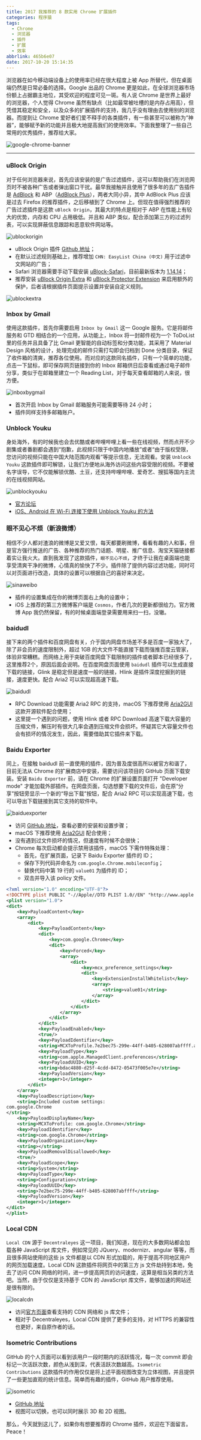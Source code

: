 ```yaml
---
title: 2017 我推荐的 8 款实用 Chrome 扩展插件
categories: 程序猿
tags:
  - Chrome
  - 浏览器
  - 插件
  - 扩展
  - 效率
abbrlink: 465b6e07
date: 2017-10-20 15:14:35
---
```


浏览器在如今移动端设备上的使用率已经在很大程度上被 App 所替代，但在桌面端仍然是日常必备的选择。Google 出品的 Chrome 更是如此，在全球浏览器市场份额上占据霸主地位，其受欢迎的程度可见一斑。有人说 Chrome 是世界上最好的浏览器，个人觉得 Chrome 虽然有缺点（比如最常被吐槽的是内存占用高），但凭借其稳定和安全，以及众多的扩展插件的支持，我几乎没有理由去使用别的浏览器。而提到让 Chrome 爱好者们爱不释手的各类插件，有一些甚至可以被称为“神器”，能够赋予新的功能并且极大地提高我们的使用效率。下面我整理了一些自己常用的优秀插件，推荐给大家。

![google-chrome-banner](https://user-images.githubusercontent.com/5259084/36769756-79f7b48e-1c9a-11e8-97cb-373405c66463.jpg)

<!--more-->

------

### uBlock Origin

对于任何浏览器来说，首先应该安装的是广告过滤插件，这可以帮助我们在浏览网页时不被各种广告或者弹出窗口干扰。最早我接触并且使用了很多年的去广告插件是 [AdBlock](https://getadblock.com/) 和 ABP（[AdBlock Plus](https://adblockplus.org/)），两者大同小异，其中 AdBlock Plus 应该是过去 Firefox 的推荐插件，之后移植到了 Chrome 上。但现在值得强烈推荐的广告过滤插件是这款 `uBlock Origin`，其最大的特点是相对于 ABP 在性能上有较大的优势，内存和 CPU 占用极低。并且和 ABP 类似，配合添加第三方的过滤列表，可以实现屏蔽信息跟踪和恶意软件网站等。

![ublockorigin](https://user-images.githubusercontent.com/5259084/36769770-8ca7b05c-1c9a-11e8-8732-ee9f1b045027.png)

* uBlock Origin 插件 [Github 地址](https://github.com/gorhill/uBlock)；
* 在默认过滤规则基础上，推荐增加 `CHN: EasyList China (中文)` 用于过滤中文网站的广告；
* Safari 浏览器需要手动下载安装 [uBlock-Safari](https://github.com/el1t/uBlock-Safari)，目前最新版本为 [1.14.14](https://github.com/el1t/uBlock-Safari/releases/download/1.14.14/uBlock0.safariextz)；
* 推荐安装 [uBlock Origin Extra](https://github.com/gorhill/uBO-Extra) 和 [uBlock Protector Extension](https://jspenguin2017.github.io/uBlockProtector/) 来启用额外的保护，后者请根据插件页面提示设置并安装自定义规则。

![ublockextra](https://user-images.githubusercontent.com/5259084/36769769-8ae45a4a-1c9a-11e8-912f-c8cc3ccaa599.png)

### Inbox by Gmail

使用这款插件，首先你需要启用 `Inbox by Gmail` 这一 Google 服务。它是将邮件服务和 GTD 相结合的一个应用，从功能上，Inbox 将一封邮件视为一个 ToDoList 里的任务并且具备了比 Gmail 更智能的自动标签和分类功能，其采用了 Material Design 风格的设计，处理完成的邮件只需打勾即会归档到 Done 分类目录，保证了收件箱的清爽，推荐各位使用。而对应的这款同名插件，只有一个简单的功能，点击一下鼠标，即可保存网页链接到你的 Inbox 邮箱供日后查看或通过电子邮件分享，类似于在邮箱里建立一个 Reading List，对于每天查看邮箱的人来说，很方便。

![inboxbygmail](https://user-images.githubusercontent.com/5259084/36769762-831be58a-1c9a-11e8-90c6-b3f440584742.png)

* 首次开启 Inbox by Gmail 邮箱服务可能需要等待 24 小时；
* 插件同样支持多邮箱账户。

### Unblock Youku

身处海外，有的时候我也会去优酷或者哔哩哔哩上看一些在线视频，然而点开不少剧集或者番剧都会遇到“抱歉，此视频只限于中国内地播放”或者“由于版权受限，您访问的视频只能在中国大陆范围内观看”等提示信息，无法观看。安装 `Unblock Youku` 这款插件即可解锁，让我们方便地从海外访问这些内容受限的视频。不要被名字误导，它不仅能解锁优酷、土豆，还支持哔哩哔哩、爱奇艺、搜狐等国内主流的在线视频网站。

![unblockyouku](https://user-images.githubusercontent.com/5259084/36769772-8e177f62-1c9a-11e8-9680-e8a5d570b6c9.png)

* [官方论坛](https://bbs.uku.im/)
* [iOS、Android 在 Wi-Fi 连接下使用 Unblock Youku 的方法](https://bbs.uku.im/t/topic/27)

### 眼不见心不烦（新浪微博）

相信不少人都对渣浪的微博是又爱又恨，每天都要刷微博，看看有趣的人和事，但是官方强行推送的广告、各种推荐的热门话题、明星、推广信息、淘宝天猫链接都着实让我火大。直到我发现了这款插件，`眼不见心不烦`，才终于让我在桌面端也能享受清爽干净的微博，心情真的愉快了不少。插件除了提供内容过滤功能，同时可以对页面进行改造，具体的设置可以根据自己的喜好来决定。

![sinaweibo](https://user-images.githubusercontent.com/5259084/36769768-8913f6f8-1c9a-11e8-8e3a-10092031a23a.png)

* 插件的设置集成在你的微博页面右上角的设置中；
* iOS 上推荐的第三方微博客户端是 `Cosmos`，作者几次的更新都很给力。官方微博 App 我仍然保留，有的时候桌面端登录需要用来扫一扫，没辙。

### baidudl

接下来的两个插件和百度网盘有关，介于国内网盘市场差不多是百度一家独大了，除了非会员的速度限制外，超过 1GB 的大文件不能直接下载而强推百度云管家，体验非常糟糕。而网络上用于突破百度网盘下载限制的插件或者脚本已经很多了，这里推荐2个，原因后面会说明。在百度网盘页面使用 `baidudl` 插件可以生成直接下载的链接，Glink 是稳定但是速度一般的链接，Hlink 是插件深度挖掘到的链接，速度更快。配合 Aria2 可以实现超高速下载。

![baidudl](https://user-images.githubusercontent.com/5259084/36769758-7e994020-1c9a-11e8-96ff-e8a5bd0c5fa8.png)

* RPC Download 功能需要 Aria2 RPC 的支持，macOS 下推荐使用 [Aria2GUI](https://github.com/yangshun1029/aria2gui) 这款开源软件配合使用；
* 这里提一个遇到的问题，使用 Hlink 或者 RPC Download 高速下载大容量的压缩文件，解压时有很大几率会遇到压缩文件会损坏。怀疑其它大容量文件也会有损坏的情况发生，因此，需要借助其它插件来下载。

### Baidu Exporter

同上，在接触 baidudl 前一直使用的插件，因为普及度很高所以被官方和谐了，目前无法从 Chrome 的扩展商店中安装，需要访问该项目的 GitHub 页面下载安装。安装 `Baidu Exporter` 前，请在 Chrome 的扩展设置页面打开 "Developer mode" 才能加载外部插件。在网盘页面，勾选想要下载的文件后，会在原“分享”按钮旁显示一个新的“导出下载”按钮，配合 Aria2 RPC 可以实现高速下载，也可以导出下载链接到其它支持的软件中。

![baiduexporter](https://user-images.githubusercontent.com/5259084/36769760-812a9c4e-1c9a-11e8-91a8-cdb65b8a00a1.png)

* 访问 [GitHub 地址](https://github.com/acgotaku/BaiduExporter)，查看必要的安装和设置步骤；
* macOS 下推荐使用 [Aria2GUI](https://github.com/yangshun1029/aria2gui) 配合使用；
* 没有遇到过文件损坏的情况，但速度有时候不会很快；
* Chrome 每次启动都会提示禁用该插件，macOS 下需作特殊处理：
    * 首先，在扩展页面，记录下 Baidu Exporter 插件的 ID；
    * 保存下列代码并命名为 `com.google.Chrome.mobileconfig`；
    * 替换代码中第 19 行的 `value01` 为插件的 ID；
    * 双击并导入该 policy 文件。

```xml
<?xml version="1.0" encoding="UTF-8"?>
<!DOCTYPE plist PUBLIC "-//Apple//DTD PLIST 1.0//EN" "http://www.apple.com/DTDs/PropertyList-1.0.dtd">
<plist version="1.0">
<dict>
    <key>PayloadContent</key>
    <array>
        <dict>
            <key>PayloadContent</key>
            <dict>
                <key>com.google.Chrome</key>
                <dict>
                    <key>Forced</key>
                    <array>
                        <dict>
                            <key>mcx_preference_settings</key>
                            <dict>
                                <key>ExtensionInstallWhitelist</key>
                                <array>
                                    <string>value01</string>
                                </array>
                            </dict>
                        </dict>
                    </array>
                </dict>
            </dict>
            <key>PayloadEnabled</key>
            <true/>
            <key>PayloadIdentifier</key>
            <string>MCXToProfile.7e2bec75-299e-44ff-b405-628007abffff.alacarte.customsettings.bdac4880-d25f-4cdd-8472-05473f005e7e</string>
            <key>PayloadType</key>
            <string>com.apple.ManagedClient.preferences</string>
            <key>PayloadUUID</key>
            <string>bdac4880-d25f-4cdd-8472-05473f005e7e</string>
            <key>PayloadVersion</key>
            <integer>1</integer>
        </dict>
    </array>
    <key>PayloadDescription</key>
    <string>Included custom settings:
com.google.Chrome
</string>
    <key>PayloadDisplayName</key>
    <string>MCXToProfile: com.google.Chrome</string>
    <key>PayloadIdentifier</key>
    <string>com.google.Chrome</string>
    <key>PayloadOrganization</key>
    <string></string>
    <key>PayloadRemovalDisallowed</key>
    <true/>
    <key>PayloadScope</key>
    <string>System</string>
    <key>PayloadType</key>
    <string>Configuration</string>
    <key>PayloadUUID</key>
    <string>7e2bec75-299e-44ff-b405-628007abffff</string>
    <key>PayloadVersion</key>
    <integer>1</integer>
</dict>
</plist>
```

### Local CDN

`Local CDN` 源于 `Decentraleyes` 这一项目，我们知道，现在的大多数网站都会加载各种 JavaScript 库文件，例如常见的 JQuery、modernizr、angular 等等，而且很多网站使用的这些 js 文件都是以 CDN 形式加载的，用于提高不同地区用户的网页加载速度。Local CDN 这款插件将网页中的第三方 js 文件劫持到本地，免去了访问 CDN 网络的时间，进一步提高网页的访问速度，这算是相当另类的方法吧。当然，由于仅仅是支持基于 CDN 的 JavaScript 库文件，能够加速的网站还是很有限的。

![localcdn](https://user-images.githubusercontent.com/5259084/36769766-87454b92-1c9a-11e8-8e79-ebc6d4eecddb.png)

* 访问[官方页面](https://add0n.com/local-cdn.html)查看支持的 CDN 网络和 js 库文件；
* 相对于 Decentraleyes，Local CDN 提供了更多的支持，对 HTTPS 的兼容性也更好，来自原作者的话。

### Isometric Contributions

GitHub 的个人页面可以看到该用户一段时期内的活跃情况，每一次 commit 即会标记一次活跃次数，颜色从浅到深，代表活跃次数越高。`Isometric Contributions` 这款插件的作用仅仅是将上述平面视图改变为立体视图，并且提供了一些更加直观的统计信息。简单而有趣的插件，GitHub 用户推荐使用。

![isometric](https://user-images.githubusercontent.com/5259084/36769764-84dc0efe-1c9a-11e8-8c25-945ae2fcc6c7.png)

* [GitHub 地址](https://github.com/jasonlong/isometric-contributions)
* 视图可以切换，也可以同时展示 3D 和 2D 视图。

那么，今天就到这儿了，如果你有想要推荐的 Chrome 插件，欢迎在下面留言。Peace！
